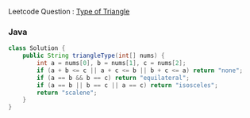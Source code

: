 Leetcode Question : [Type of Triangle](https://leetcode.com/problems/type-of-triangle/)

### Java

```java
class Solution {
    public String triangleType(int[] nums) {
        int a = nums[0], b = nums[1], c = nums[2];
        if (a + b <= c || a + c <= b || b + c <= a) return "none";
        if (a == b && b == c) return "equilateral";
        if (a == b || b == c || a == c) return "isosceles";
        return "scalene";
    }
}
```
